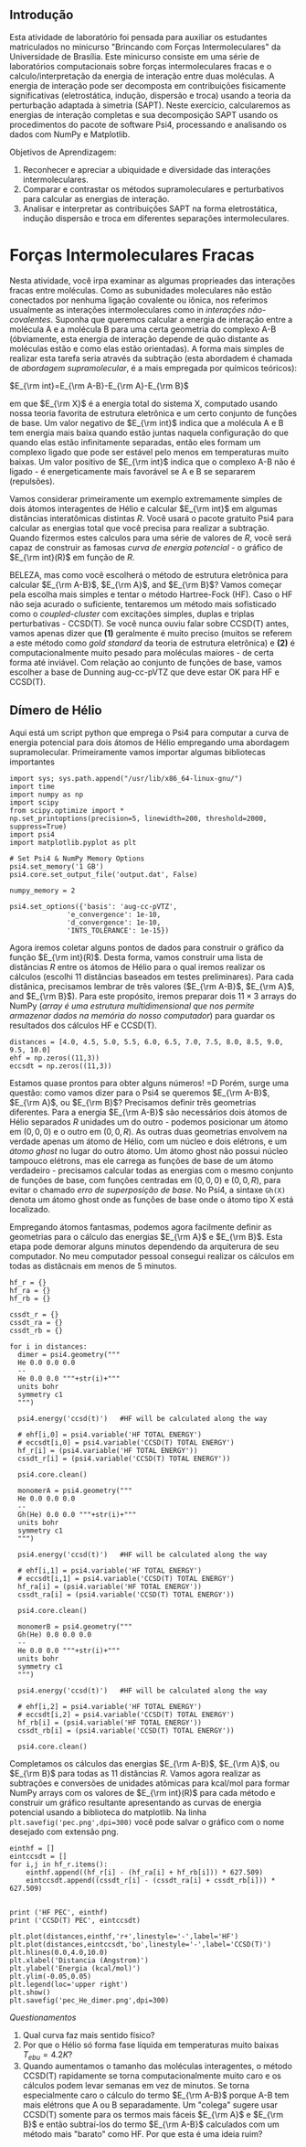
## Introdução 
Esta atividade de laboratório foi pensada para auxiliar os estudantes matriculados no minicurso "Brincando com Forças Intermoleculares" da Universidade de Brasília. Este minicurso consiste em uma série de laboratórios computacionais sobre forças intermoleculares fracas e o calculo/interpretação da energia de interação entre duas moléculas.
A energia de interação pode ser decomposta em contribuições fisicamente significativas (eletrostática, indução, dispersão e troca) usando a teoria da perturbação adaptada à simetria (SAPT). Neste exercício, calcularemos as energias de interação completas e sua decomposição SAPT usando os procedimentos do pacote de software Psi4, processando e analisando os dados com NumPy e Matplotlib.

Objetivos de Aprendizagem:
1. Reconhecer e apreciar a ubiquidade e diversidade das interações intermoleculares.
2. Comparar e contrastar os métodos supramoleculares e perturbativos para calcular as energias de interação.
3. Analisar e interpretar as contribuições SAPT na forma eletrostática, indução dispersão e troca em diferentes separações intermoleculares.

# Forças Intermoleculares Fracas 

Nesta atividade, você irpa examinar as algumas proprieades das interações fracas entre moléculas. Como as subunidades moleculares não estão conectados por nenhuma ligação covalente ou iônica, nos referimos usualmente as interações intermoleculares como in *interações não-covalentes*. Suponha que queremos calcular a energia de interação entre a molécula A e a molécula B para uma certa geometria do complexo A-B (óbviamente, esta energia de interação depende de quão distante as moléculas estão e como elas estão orientadas). A forma mais simples de realizar esta tarefa seria através da subtração (esta abordadem é chamada de *abordagem supramolecular*, é a mais empregada por químicos teóricos):


$E_{\rm int}=E_{\rm A-B}-E_{\rm A}-E_{\rm B}$

em que $E_{\rm X}$ é a energia total do sistema X, computado usando nossa teoria favorita de estrutura eletrônica e um certo conjunto de funções de base. Um valor negativo de  $E_{\rm int}$ indica que a molécula A e B tem energia mais baixa quando estão juntas naquela configuração do que quando elas estão infinitamente separadas, então eles formam um complexo ligado que pode ser estável pelo menos em temperaturas muito baixas. Um valor positivo de $E_{\rm int}$ indica que o complexo A-B não é ligado - é energeticamente mais favorável se A e B se separarem (repulsões). 

Vamos considerar primeiramente um exemplo extremamente simples de dois átomos interagentes de Hélio e calcular $E_{\rm int}$ em algumas distâncias interatômicas distintas $R$. Você usará o pacote gratuito Psi4 para calcular as energias total que você precisa para realizar a subtração. Quando fizermos estes calculos para uma série de valores de $R$, você será capaz de construir as famosas *curva de energia potencial* - o gráfico de $E_{\rm int}(R)$ em função de $R$.

BELEZA, mas como você escolherá o método de estrutura eletrônica para calcular $E_{\rm A-B}$, $E_{\rm A}$, and $E_{\rm B}$? Vamos começar pela escolha mais simples e tentar o método Hartree-Fock (HF). Caso o HF não seja acurado o suficiente, tentaremos um método mais sofisticado como o *coupled-cluster* com excitações simples, duplas e triplas perturbativas - CCSD(T). Se você nunca ouviu falar sobre CCSD(T) antes, vamos apenas dizer que **(1)** geralmente é muito preciso (muitos se referem a este método como *gold standard* da teoria de estrutura eletrônica) e **(2)** é computacionalmente muito pesado para moléculas maiores - de certa forma até inviável. Com relação ao conjunto de funções de base, vamos escolher a base de Dunning aug-cc-pVTZ que deve estar OK para HF e CCSD(T).

## Dímero de Hélio

Aqui está um script python que emprega o Psi4 para computar a curva de energia potencial para dois átomos de Hélio empregando uma abordagem supramolecular. Primeiramente vamos importar algumas bibliotecas importantes
``` 
import sys; sys.path.append("/usr/lib/x86_64-linux-gnu/") 
import time
import numpy as np
import scipy
from scipy.optimize import *
np.set_printoptions(precision=5, linewidth=200, threshold=2000, suppress=True)
import psi4
import matplotlib.pyplot as plt

# Set Psi4 & NumPy Memory Options
psi4.set_memory('1 GB')
psi4.core.set_output_file('output.dat', False)

numpy_memory = 2

psi4.set_options({'basis': 'aug-cc-pVTZ',
              'e_convergence': 1e-10,
              'd_convergence': 1e-10,
              'INTS_TOLERANCE': 1e-15})

```
Agora iremos coletar alguns pontos de dados para construir o gráfico da função $E_{\rm int}(R)$. Desta forma, vamos construir uma lista de distâncias $R$ entre os átomos de Hélio para o qual iremos realizar os cálculos (escolhi 11 distâncias baseados em testes preliminares). Para cada distânica, precisamos lembrar de três valores ($E_{\rm A-B}$, $E_{\rm A}$, and $E_{\rm B}$). Para este propósito, iremos preparar dois $11\times 3$ arrays do NumPy (_array é uma estrutura multidimensional que nos permite armazenar dados na memória do nosso computador_) para guardar os resultados dos cálculos HF e CCSD(T). 
```
distances = [4.0, 4.5, 5.0, 5.5, 6.0, 6.5, 7.0, 7.5, 8.0, 8.5, 9.0, 9.5, 10.0]
ehf = np.zeros((11,3))
eccsdt = np.zeros((11,3))
```
Estamos quase prontos para obter alguns números! =D Porém, surge uma questão: como vamos dizer para o Psi4 se queremos $E_{\rm A-B}$, $E_{\rm A}$, ou $E_{\rm B}$? 
Precisamos definir três geometrias diferentes. Para a energia $E_{\rm A-B}$ são necessários dois átomos de Hélio separados $R$ unidades um do outro - podemos posicionar um átomo em $(0,0,0)$ e o outro em $(0,0,R)$. As outras duas geometrias envolvem na verdade apenas um átomo de Hélio, com um núcleo e dois elétrons, e um *átomo ghost* no lugar do outro átomo. Um átomo ghost não possui núcleo tampouco elétrons, mas ele carrega as funções de base de um átomo verdadeiro - precisamos calcular todas as energias com o mesmo conjunto de funções de base, com funções centradas em $(0,0,0)$ e $(0,0,R)$, para evitar o chamado *erro de superposição de base*. No Psi4, a sintaxe `Gh(X)` denota um átomo ghost onde as funções de base onde o átomo tipo X está localizado. 

Empregando átomos fantasmas, podemos agora facilmente definir as geometrias para o cálculo das energias $E_{\rm A}$ e $E_{\rm B}$. Esta etapa pode demorar alguns minutos dependendo da arquiterura de seu computador. No meu computador pessoal consegui realizar os cálculos em todas as distâcnais em menos de 5 minutos.
```
hf_r = {}
hf_ra = {}
hf_rb = {}

cssdt_r = {}
cssdt_ra = {}
cssdt_rb = {}

for i in distances:
  dimer = psi4.geometry("""
  He 0.0 0.0 0.0
  --
  He 0.0 0.0 """+str(i)+"""
  units bohr
  symmetry c1
  """)

  psi4.energy('ccsd(t)')   #HF will be calculated along the way
  
  # ehf[i,0] = psi4.variable('HF TOTAL ENERGY')
  # eccsdt[i,0] = psi4.variable('CCSD(T) TOTAL ENERGY')
  hf_r[i] = (psi4.variable('HF TOTAL ENERGY'))
  cssdt_r[i] = (psi4.variable('CCSD(T) TOTAL ENERGY'))

  psi4.core.clean()

  monomerA = psi4.geometry("""
  He 0.0 0.0 0.0
  --
  Gh(He) 0.0 0.0 """+str(i)+"""
  units bohr
  symmetry c1
  """)

  psi4.energy('ccsd(t)')   #HF will be calculated along the way

  # ehf[i,1] = psi4.variable('HF TOTAL ENERGY')
  # eccsdt[i,1] = psi4.variable('CCSD(T) TOTAL ENERGY')
  hf_ra[i] = (psi4.variable('HF TOTAL ENERGY'))
  cssdt_ra[i] = (psi4.variable('CCSD(T) TOTAL ENERGY'))

  psi4.core.clean()

  monomerB = psi4.geometry("""
  Gh(He) 0.0 0.0 0.0
  --
  He 0.0 0.0 """+str(i)+"""
  units bohr
  symmetry c1
  """)

  psi4.energy('ccsd(t)')   #HF will be calculated along the way

  # ehf[i,2] = psi4.variable('HF TOTAL ENERGY')
  # eccsdt[i,2] = psi4.variable('CCSD(T) TOTAL ENERGY')
  hf_rb[i] = (psi4.variable('HF TOTAL ENERGY'))
  cssdt_rb[i] = (psi4.variable('CCSD(T) TOTAL ENERGY'))

  psi4.core.clean()
```
Completamos os cálculos das energias $E_{\rm A-B}$, $E_{\rm A}$, ou $E_{\rm B}$ para todas as 11 distâncias $R$. Vamos agora realizar as subtrações e conversões de unidades atômicas para kcal/mol para formar NumPy arrays com os valores de $E_{\rm int}(R)$ para cada método e construir um gráfico resultante apresentando as curvas de energia potencial usando a biblioteca do matplotlib. Na linha ```plt.savefig('pec.png',dpi=300)``` você pode salvar o gráfico com o nome desejado com extensão png.
```
einthf = []
eintccsdt = []
for i,j in hf_r.items():
    einthf.append((hf_r[i] - (hf_ra[i] + hf_rb[i])) * 627.509)
    eintccsdt.append((cssdt_r[i] - (cssdt_ra[i] + cssdt_rb[i])) * 627.509)


print ('HF PEC', einthf)
print ('CCSD(T) PEC', eintccsdt)

plt.plot(distances,einthf,'r+',linestyle='-',label='HF')
plt.plot(distances,eintccsdt,'bo',linestyle='-',label='CCSD(T)')
plt.hlines(0.0,4.0,10.0)
plt.xlabel('Distancia (Angstrom)')
plt.ylabel('Energia (kcal/mol)')
plt.ylim(-0.05,0.05)
plt.legend(loc='upper right')
plt.show()
plt.savefig('pec_He_dimer.png',dpi=300)
```
*Questionamentos* 
1. Qual curva faz mais sentido físico?
2. Por que o Hélio só forma fase líquida em temperaturas muito baixas $T_{ebu}=4.2K$?
3. Quando aumentamos o tamanho das moléculas interagentes, o método CCSD(T) rapidamente se torna computacionalmente muito caro e os cálculos podem levar semanas em vez de minutos. Se torna especialmente caro o cálculo do termo $E_{\rm A-B}$ porque A-B tem mais elétrons que A ou B separadamente. Um "colega" sugere usar CCSD(T) somente para os termos mais fáceis $E_{\rm A}$ e $E_{\rm B}$ e então subtraí-los do termo $E_{\rm A-B}$ calculados com um método mais "barato" como HF. Por que esta é uma ideia ruim?

